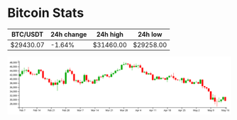# Bitcoin Stats

BTC/USDT|24h change|24h high|24h low|
|---|---|---|---|
|$29430.07|-1.64%|$31460.00|$29258.00|

<img src="./chart.svg">
